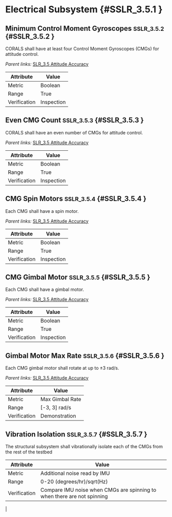 # Electrical Subsystem {#SSLR_3.5.1 }

## Minimum Control Moment Gyroscopes <small>SSLR_3.5.2</small> {#SSLR_3.5.2 }

CORALS shall have at least four Control Moment Gyroscopes (CMGs) for attitude control.

*Parent links:* [SLR_3.5 Attitude Accuracy](SLR_3.html#SLR_3.5)

| Attribute | Value |
| --------- | ----- |
| Metric | Boolean |
| Range | True |
| Verification | Inspection |


## Even CMG Count <small>SSLR_3.5.3</small> {#SSLR_3.5.3 }

CORALS shall have an even number of CMGs for attitude control.

*Parent links:* [SLR_3.5 Attitude Accuracy](SLR_3.html#SLR_3.5)

| Attribute | Value |
| --------- | ----- |
| Metric | Boolean |
| Range | True |
| Verification | Inspection |


## CMG Spin Motors <small>SSLR_3.5.4</small> {#SSLR_3.5.4 }

Each CMG shall have a spin motor.

*Parent links:* [SLR_3.5 Attitude Accuracy](SLR_3.html#SLR_3.5)

| Attribute | Value |
| --------- | ----- |
| Metric | Boolean |
| Range | True |
| Verification | Inspection |


## CMG Gimbal Motor <small>SSLR_3.5.5</small> {#SSLR_3.5.5 }

Each CMG shall have a gimbal motor.

*Parent links:* [SLR_3.5 Attitude Accuracy](SLR_3.html#SLR_3.5)

| Attribute | Value |
| --------- | ----- |
| Metric | Boolean |
| Range | True |
| Verification | Inspection |


## Gimbal Motor Max Rate <small>SSLR_3.5.6</small> {#SSLR_3.5.6 }

Each CMG gimbal motor shall rotate at up to ±3 rad/s.

*Parent links:* [SLR_3.5 Attitude Accuracy](SLR_3.html#SLR_3.5)

| Attribute | Value |
| --------- | ----- |
| Metric | Max Gimbal Rate |
| Range | [-3, 3] rad/s |
| Verification | Demonstration |


## Vibration Isolation <small>SSLR_3.5.7</small> {#SSLR_3.5.7 }

The structural subsystem shall vibrationally isolate each of the CMGs from the rest of the testbed

| Attribute | Value |
| --------- | ----- |
| Metric | Additional noise read by IMU |
| Range | 0-20 (degrees/hr)/sqrt(Hz) |
| Verification | Compare IMU noise when CMGs are spinning to when there are not spinning
 |


